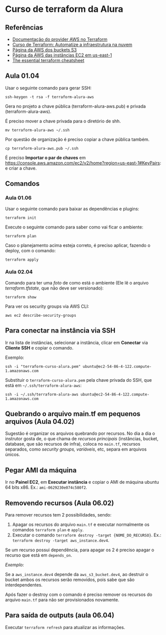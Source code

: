 
# Curso de terraform da Alura

## Referências

- [Documentação do provider AWS no Terraform](https://registry.terraform.io/providers/hashicorp/aws/latest/docs)
- [Curso de Terraform: Automatize a infraestrutura na nuvem](https://cursos.alura.com.br/course/terraform)
- [Página da AWS dos buckets S3](https://s3.console.aws.amazon.com/s3/home?region=us-east-1)
- [Página da AWS das instâncias EC2 em us-east-1](https://console.aws.amazon.com/ec2/v2/home?region=us-east-1#Instances:v=3;sort=tag:Name)
- [The essential terraform cheatsheet](https://justinoconnor.codes/2021/09/06/the-essential-terraform-cheat-sheet/)

## Aula 01.04

Usar o seguinte comando para gerar SSH:
```
ssh-keygen -t rsa -f terraform-alura-aws
```
Gera no projeto a chave pública (terraform-alura-aws.pub) e privada (terraform-alura-aws).

É preciso mover a chave privada para o diretório de shh.
```
mv terraform-alura-aws ~/.ssh
```

Por questão de organização é preciso copiar a chave pública também.
```
cp terraform-alura-aws.pub ~/.ssh
```

É preciso **Importar o par de chaves** em https://console.aws.amazon.com/ec2/v2/home?region=us-east-1#KeyPairs: e criar a chave.

## Comandos

### Aula 01.06

Usar o seguinte comando para baixar as dependências e plugins:

```
terraform init
```

Execute o seguinte comando para saber como vai ficar o ambiente:
```
terraform plan
```

Caso o planejamento acima esteja correto, é preciso aplicar, fazendo o deploy, com o comando:
```
terraform apply
```

### Aula 02.04

Comando para ter uma _foto_ de como está o ambiente (Ele lê o arquivo _terraform.tfstate_, que não deve ser versionado):
```
terraform show
```

Para ver os security groups via AWS CLI:
```
aws ec2 describe-security-groups
```

## Para conectar na instância via SSH

Ir na lista de instâncias, selecionar a instância, clicar em **Conectar** via **Cliente SSH** e copiar o comando.

Exemplo:
```
ssh -i "terraform-curso-alura.pem" ubuntu@ec2-54-86-4-122.compute-1.amazonaws.com
```

Substituir o `terraform-curso-alura.pem` pela chave privada do SSH, que está em `~/.ssh/terraform-alura-aws`:
```
ssh -i ~/.ssh/terraform-alura-aws ubuntu@ec2-54-86-4-122.compute-1.amazonaws.com 
```

## Quebrando o arquivo main.tf em pequenos arquivos (Aula 04.02)

Sugestão é organizar os arquivos quebrando por recursos. No dia a dia o instrutor gosta de, o que chama de _recursos principais_ (instâncias, bucket, database, que são recursos de infra), coloca no `main.tf`, recursos separados, como _security groups, variáveis_, etc, separa em arquivos únicos.

## Pegar AMI da máquina

Ir no **Painel EC2**, em **Executar instância** e copiar o AMI de máquina ubuntu 64 bits x86. Ex.: `ami-0629230e074c580f2`.

## Removendo recursos (Aula 06.02)

Para remover recursos tem 2 possibilidades, sendo:

1. Apagar os recursos do arquivo `main.tf` e executar normalmente os comandos `terraform plan` e `apply`.
1. Executar o comando `terraform destroy -target {NOME_DO_RECURSO}`. Ex.: `terraform destroy -target aws_instance.dev4`.

Se um recurso possui dependência, para apagar os 2 é preciso apagar o recurso que está em `depends_on`.

_Exemplo:_

Se a `aws_instance.dev4` depende da `aws_s3_bucket.dev4`, ao destruir o bucket ambos os recursos serão removidos, pois sabe que são interdependentes.

Após fazer o destroy com o comando é preciso remover os recursos do arquivo `main.tf` para não ser provisionados novamente.

## Para saída de outputs (aula 06.04)

Executar `terraform refresh` para atualizar as informações.
